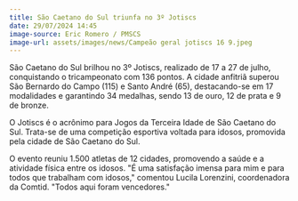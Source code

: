 ```yaml
---
title: São Caetano do Sul triunfa no 3º Jotiscs
date: 29/07/2024 14:45
image-source: Eric Romero / PMSCS
image-url: assets/images/news/Campeão geral jotiscs 16 9.jpeg
---
```


São Caetano do Sul brilhou no 3º Jotiscs, realizado de 17 a 27 de julho, conquistando o tricampeonato com 136 pontos. A cidade anfitriã superou São Bernardo do Campo (115) e Santo André (65), destacando-se em 17 modalidades e garantindo 34 medalhas, sendo 13 de ouro, 12 de prata e 9 de bronze.

O Jotiscs é o acrônimo para Jogos da Terceira Idade de São Caetano do Sul. Trata-se de uma competição esportiva voltada para idosos, promovida pela cidade de São Caetano do Sul. 

O evento reuniu 1.500 atletas de 12 cidades, promovendo a saúde e a atividade física entre os idosos. "É uma satisfação imensa para mim e para todos que trabalham com idosos," comentou Lucila Lorenzini, coordenadora da Comtid. "Todos aqui foram vencedores."